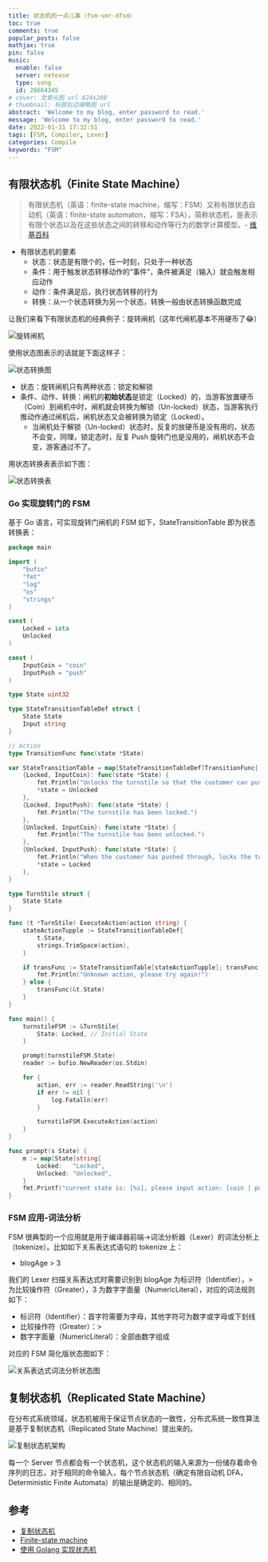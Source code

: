 ```yaml
---
title: 状态机的一点儿事（fsm-smr-dfsm）
toc: true
comments: true
popular_posts: false
mathjax: true
pin: false
music:
  enable: false
  server: netease
  type: song
  id: 26664345
# cover: 文章头图 url 824x280
# thumbnail: 标题右边缩略图 url
abstract: 'Welcome to my blog, enter password to read.'
message: 'Welcome to my blog, enter password to read.'
date: 2022-01-31 17:32:51
tags: [FSM, Compiler, Lexer]
categories: Compile
keywords: "FSM"
---
```



## 有限状态机（Finite State Machine）

> 有限状态机（英语：finite-state machine，缩写：FSM）又称有限状态自动机（英语：finite-state automaton，缩写：FSA），简称状态机，是表示有限个状态以及在这些状态之间的转移和动作等行为的数学计算模型。- [维基百科](https://zh.wikipedia.org/wiki/%E6%9C%89%E9%99%90%E7%8A%B6%E6%80%81%E6%9C%BA)

- 有限状态机的要素
  - 状态：状态是有限个的，任一时刻，只处于一种状态
  - 条件：用于触发状态转移动作的“事件”，条件被满足（输入）就会触发相应动作
  - 动作：条件满足后，执行状态转移的行为
  - 转换：从一个状态转换为另一个状态，转换一般由状态转换函数完成

让我们来看下有限状态机的经典例子：旋转闸机（这年代闸机基本不用硬币了😂）

![旋转闸机](https://cdn.jsdelivr.net/gh/yeshan333/jsDelivrCDN@main/R.jpg)

使用状态图表示的话就是下面这样子：

![状态转换图](https://cdn.jsdelivr.net/gh/yeshan333/jsDelivrCDN@main/fsm.png)

- 状态：旋转闸机只有两种状态：锁定和解锁
- 条件、动作、转换：闸机的**初始状态**是锁定（Locked）的，当游客放置硬币（Coin）到闸机中时，闸机就会转换为解锁（Un-locked）状态，当游客执行推动作通过闸机后，闸机状态又会被转换为锁定（Locked）。
  - 当闸机处于解锁（Un-locked）状态时，反复的放硬币是没有用的，状态不会变，同理，锁定态时，反复 Push 旋转门也是没用的，闸机状态不会变，游客通过不了。

用状态转换表表示如下图：

![状态转换表](https://cdn.jsdelivr.net/gh/yeshan333/jsDelivrCDN@main/fsm-table.png)

### Go 实现旋转门的 FSM

基于 Go 语言，可实现旋转门闸机的 FSM 如下，StateTransitionTable 即为状态转换表：

```go
package main

import (
	"bufio"
	"fmt"
	"log"
	"os"
	"strings"
)

const (
	Locked = iota
	Unlocked
)

const (
	InputCoin = "coin"
	InputPush = "push"
)

type State uint32

type StateTransitionTableDef struct {
	State State
	Input string
}

// Action
type TransitionFunc func(state *State)

var StateTransitionTable = map[StateTransitionTableDef]TransitionFunc{
	{Locked, InputCoin}: func(state *State) {
		fmt.Println("Unlocks the turnstile so that the customer can push through.")
		*state = Unlocked
	},
	{Locked, InputPush}: func(state *State) {
		fmt.Println("The turnstile has been locked.")
	},
	{Unlocked, InputCoin}: func(state *State) {
		fmt.Println("The turnstile has been unlocked.")
	},
	{Unlocked, InputPush}: func(state *State) {
		fmt.Println("When the customer has pushed through, locks the turnstile.")
		*state = Locked
	},
}

type TurnStile struct {
	State State
}

func (t *TurnStile) ExecuteAction(action string) {
	stateActionTupple := StateTransitionTableDef{
		t.State,
		strings.TrimSpace(action),
	}

	if transFunc := StateTransitionTable[stateActionTupple]; transFunc == nil {
		fmt.Println("Unknown action, please try again!")
	} else {
		transFunc(&t.State)
	}
}

func main() {
	turnstileFSM := &TurnStile{
		State: Locked, // Initial State
	}

	prompt(turnstileFSM.State)
	reader := bufio.NewReader(os.Stdin)

	for {
		action, err := reader.ReadString('\n')
		if err != nil {
			log.Fatalln(err)
		}

		turnstileFSM.ExecuteAction(action)
	}
}

func prompt(s State) {
	m := map[State]string{
		Locked:   "Locked",
		Unlocked: "Unlocked",
	}
	fmt.Printf("current state is: [%s], please input action: [coin | push]: \n", m[s])
}
```

### FSM 应用-词法分析

FSM 很典型的一个应用就是用于编译器前端->词法分析器（Lexer）的词法分析上（tokenize）。比如如下关系表达式语句的 tokenize 上：

- blogAge > 3

我们的 Lexer 扫描关系表达式时需要识别到 blogAge 为标识符（Identifier），> 为比较操作符（Greater），3 为数字字面量（NumericLiteral），对应的词法规则如下：
- 标识符（Identifier）：首字符需要为字母，其他字符可为数字或字母或下划线
- 比较操作符（Greater）：>
- 数字字面量（NumericLiteral）：全部由数字组成

对应的 FSM 简化版状态图如下：

![关系表达式词法分析状态图](https://cdn.jsdelivr.net/gh/yeshan333/jsDelivrCDN@main/fsm-expr.png)

## 复制状态机（Replicated State Machine）

在分布式系统领域，状态机被用于保证节点状态的一致性，分布式系统一致性算法是基于复制状态机（Replicated State Machine）提出来的。

![复制状态机架构](https://cdn.jsdelivr.net/gh/yeshan333/jsDelivrCDN@main/Figure-1-Replicated-state-machine-architecture.png)

每一个 Server 节点都会有一个状态机，这个状态机的输入来源为一份储存着命令序列的日志，对于相同的命令输入，每个节点状态机（确定有限自动机 DFA，Deterministic Finite Automata）的输出是确定的、相同的。

## 参考

- [复制状态机](https://knowledge-sharing.gitbooks.io/raft/content/chapter2.html)
- [Finite-state machine](https://en.wikipedia.org/wiki/Finite-state_machine)
- [使用 Golang 实现状态机](https://www.cnblogs.com/double12gzh/p/13621445.html)